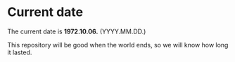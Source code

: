 # Current date

The current date is **1972.10.06.** (YYYY.MM.DD.)

This repository will be good when the world ends, so we will know how long it lasted.
